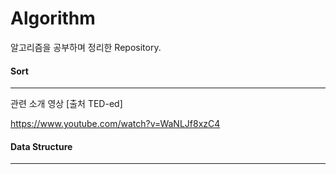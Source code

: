 # Algorithm

알고리즘을 공부하며 정리한 Repository.



#### Sort

------

관련 소개 영상 [출처 TED-ed]

https://www.youtube.com/watch?v=WaNLJf8xzC4



[01. 선택 정렬 (Select Sort)]: docs/01_select-sort.md
[02. 버블 정렬 (Bubble Sort)]: docs/02_bubble-sort.md
[03. 삽입 정렬 (Insert Sort]: docs/03_insert-sort.md
[04. 퀵 정렬 (Quick Sort)]: docs/04_quick-sort.md



#### Data Structure

------

